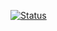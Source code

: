 [![Status](https://github-readme-stats.vercel.app/api?username=Glaubz)](https://github.com/Glaubz/github-readme-stats)
